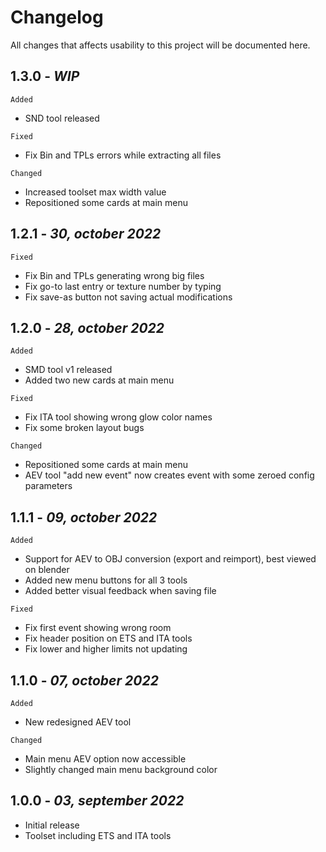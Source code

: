 # Changelog
All changes that affects usability to this project will be documented here.
## 1.3.0 - *WIP*
`Added`
- SND tool released

`Fixed`
- Fix Bin and TPLs errors while extracting all files

`Changed`
- Increased toolset max width value
- Repositioned some cards at main menu

## 1.2.1 - *30, october 2022*
`Fixed`
- Fix Bin and TPLs generating wrong big files
- Fix go-to last entry or texture number by typing
- Fix save-as button not saving actual modifications

## 1.2.0 - *28, october 2022*
`Added`
- SMD tool v1 released
- Added two new cards at main menu

`Fixed`
- Fix ITA tool showing wrong glow color names
- Fix some broken layout bugs

`Changed`
- Repositioned some cards at main menu 
- AEV tool "add new event" now creates event with some zeroed config parameters
## 1.1.1 - *09, october 2022*
`Added`
- Support for AEV to OBJ conversion (export and reimport), best viewed on blender
- Added new menu buttons for all 3 tools 
- Added better visual feedback when saving file

`Fixed`
- Fix first event showing wrong room 
- Fix header position on ETS and ITA tools
- Fix lower and higher limits not updating
## 1.1.0 - *07, october 2022*
`Added`
- New redesigned AEV tool

`Changed`
- Main menu AEV option now accessible
- Slightly changed main menu background color
## 1.0.0 - *03, september 2022*

- Initial release
- Toolset including ETS and ITA tools
